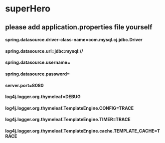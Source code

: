 # superHero
## please add application.properties file yourself
#### spring.datasource.driver-class-name=com.mysql.cj.jdbc.Driver
#### spring.datasource.url=jdbc:mysql://
#### spring.datasource.username=
#### spring.datasource.password=

#### server.port=8080

#### log4j.logger.org.thymeleaf=DEBUG
#### log4j.logger.org.thymeleaf.TemplateEngine.CONFIG=TRACE
#### log4j.logger.org.thymeleaf.TemplateEngine.TIMER=TRACE
#### log4j.logger.org.thymeleaf.TemplateEngine.cache.TEMPLATE_CACHE=TRACE
